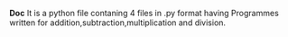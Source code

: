 **Doc**
It is a python file contaning 4 files in .py format having Programmes written for addition,subtraction,multiplication and division.

